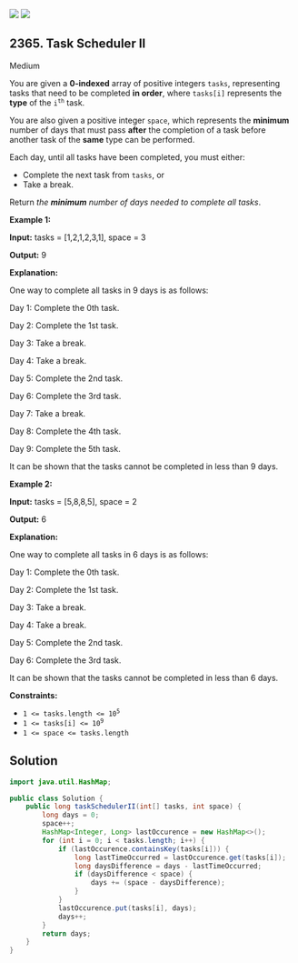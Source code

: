 [![](https://img.shields.io/github/stars/javadev/LeetCode-in-Java?label=Stars&style=flat-square)](https://github.com/javadev/LeetCode-in-Java)
[![](https://img.shields.io/github/forks/javadev/LeetCode-in-Java?label=Fork%20me%20on%20GitHub%20&style=flat-square)](https://github.com/javadev/LeetCode-in-Java/fork)

## 2365\. Task Scheduler II

Medium

You are given a **0-indexed** array of positive integers `tasks`, representing tasks that need to be completed **in order**, where `tasks[i]` represents the **type** of the <code>i<sup>th</sup></code> task.

You are also given a positive integer `space`, which represents the **minimum** number of days that must pass **after** the completion of a task before another task of the **same** type can be performed.

Each day, until all tasks have been completed, you must either:

*   Complete the next task from `tasks`, or
*   Take a break.

Return _the **minimum** number of days needed to complete all tasks_.

**Example 1:**

**Input:** tasks = [1,2,1,2,3,1], space = 3

**Output:** 9

**Explanation:** 

One way to complete all tasks in 9 days is as follows: 

Day 1: Complete the 0th task. 

Day 2: Complete the 1st task.

Day 3: Take a break.

Day 4: Take a break. 

Day 5: Complete the 2nd task. 

Day 6: Complete the 3rd task.

Day 7: Take a break. 

Day 8: Complete the 4th task. 

Day 9: Complete the 5th task. 

It can be shown that the tasks cannot be completed in less than 9 days.

**Example 2:**

**Input:** tasks = [5,8,8,5], space = 2

**Output:** 6

**Explanation:** 

One way to complete all tasks in 6 days is as follows:

Day 1: Complete the 0th task.

Day 2: Complete the 1st task. 

Day 3: Take a break.

Day 4: Take a break.

Day 5: Complete the 2nd task.

Day 6: Complete the 3rd task. 

It can be shown that the tasks cannot be completed in less than 6 days.

**Constraints:**

*   <code>1 <= tasks.length <= 10<sup>5</sup></code>
*   <code>1 <= tasks[i] <= 10<sup>9</sup></code>
*   `1 <= space <= tasks.length`

## Solution

```java
import java.util.HashMap;

public class Solution {
    public long taskSchedulerII(int[] tasks, int space) {
        long days = 0;
        space++;
        HashMap<Integer, Long> lastOccurence = new HashMap<>();
        for (int i = 0; i < tasks.length; i++) {
            if (lastOccurence.containsKey(tasks[i])) {
                long lastTimeOccurred = lastOccurence.get(tasks[i]);
                long daysDifference = days - lastTimeOccurred;
                if (daysDifference < space) {
                    days += (space - daysDifference);
                }
            }
            lastOccurence.put(tasks[i], days);
            days++;
        }
        return days;
    }
}
```